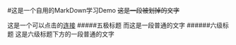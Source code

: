 #这是一个自用的MarkDown学习Demo
~~这是一段被划掉的文字~~

这是一个可以点击的[连接](http://www.baidu.com)
#####五极标题
而这是一段普通的文字
######六级标题
这是六级标题下方的一段普通的文字


